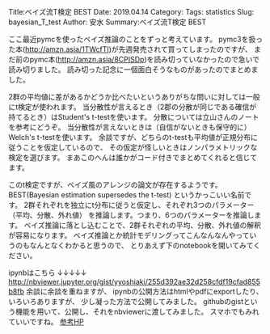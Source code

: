 Title:ベイズ流T検定 BEST
Date: 2019.04.14
Category:
Tags: statistics
Slug: bayesian_T_test
Author: 安水
Summary:ベイズ流T検定 BEST

ここ最近pymcを使ったベイズ推論のことをずっと考えています。
pymc3を扱った本(http://amzn.asia/1TWcfTI)が先週発売されて買ってしまったのですが、
まだ前のpymc本(http://amzn.asia/8CPISDp)を読み切っていなかったので急いで読み切りました。
読み切った記念に一個面白そうなものがあったのでまとめました。

2群の平均値に差があるかどうか比べたいというありがちな問いに対しては一般にt検定が使われます。
当分散性が言えるとき（2郡の分散が同じである確信が持てるとき）はStudent's t-testを使います。
分散については立山さんのノートを参考にどうぞ。
当分散性が言えないときは（自信がないときも保守的に）Welch's t-testを使います。
余談ですが、どちらのt-testも平均値が正規分布に従うことを仮定しているので、
その仮定が怪しいときはノンパラメトリックな検定を選びます。
まあこのへんは誰かがコード付きでまとめてくれると信じてます。

このt検定ですが、ベイズ風のアレンジの論文が存在するようです。
BEST(Bayesian estimation supersedes the t-test)
というかっこいい名前です。
2群それぞれを独立にt分布に従うと仮定し、それぞれ3つのパラメーター（平均、分散、外れ値）
を推論します。つまり、6つのパラメーターを推論します。
ベイズ推論に落とし込むことで、2群それぞれの平均、分散、外れ値の解釈が容易になります。
ベイズ推論とか統計モデリングってこんなんなんやっていうのもなんとなくわかると思うので、
とりあえず下のnotebookを開いてみてください。

ipynbはこちら
↓↓↓↓↓
http://nbviewer.jupyter.org/gist/yyoshiaki/255d392ae32d258cfdf19cfad855b8fb
余談に余談を重ねますが、
ipynbの公開方法はhtmlやpdfにexportしたり、いろいろありますが、
少し凝った方法で公開してみました。
githubのgistという機能を用いて、公開し、それをnbviewerに渡してみました。
スマホでもみれていいですね。
[参考HP](http://kasoutuuka.org/jupyter-notebook)
